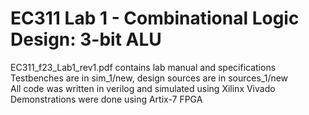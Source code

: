 # EC311 Lab 1 - Combinational Logic Design: 3-bit ALU
EC311_f23_Lab1_rev1.pdf contains lab manual and specifications  
Testbenches are in sim_1/new, design sources are in sources_1/new  
All code was written in verilog and simulated using Xilinx Vivado  
Demonstrations were done using Artix-7 FPGA  
